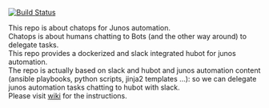 [![Build Status](https://travis-ci.org/ksator/junos-automation-with-chatops-in-ams.svg?branch=master)](https://travis-ci.org/ksator/junos-automation-with-chatops-in-ams)

This repo is about chatops for Junos automation.  
Chatops is about humans chatting to Bots (and the other way around) to delegate tasks.   
This repo provides a dockerized and slack integrated hubot for junos automation.  
The repo is actually based on slack and hubot and junos automation content (ansible playbooks, python scripts, jinja2 templates ...): so we can delegate junos automation tasks chatting to hubot with slack.  
Please visit [wiki](https://github.com/ksator/junos-automation-with-chatops-in-ams/wiki) for the instructions.  
